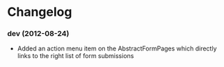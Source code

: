 Changelog
=========

### dev (2012-08-24)
* Added an action menu item on the AbstractFormPages which directly links to the right list of form submissions